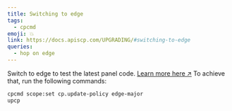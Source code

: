 ```yaml
---
title: Switching to edge
tags:
  - cpcmd
emoji: 💥
link: https://docs.apiscp.com/UPGRADING/#switching-to-edge
queries:
  - hop on edge
---
```


Switch to edge to test the latest panel code. [Learn more here ↗](https://docs.apiscp.com/UPGRADING/#switching-to-edge) To achieve that, run the following commands:

```bash
cpcmd scope:set cp.update-policy edge-major
upcp
```
